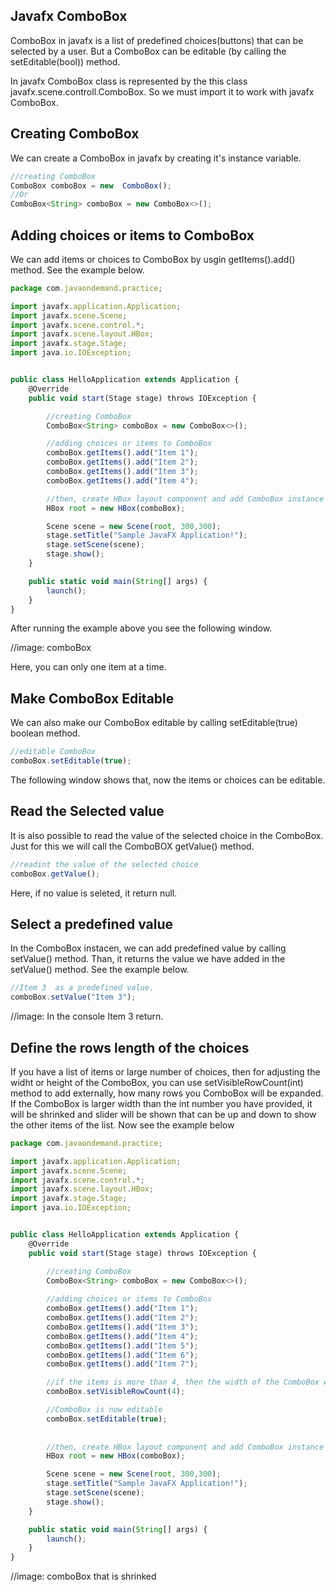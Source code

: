 ## Javafx ComboBox

ComboBox in javafx is a list of predefined choices(buttons) that can be selected by a user. But a ComboBox can be editable (by calling the setEditable(bool)) method.

In javafx ComboBox class is represented by the this class javafx.scene.controll.ComboBox. So we must import it to work with javafx ComboBox.

## Creating ComboBox

We can create a ComboBox in javafx by creating it's instance variable.

```js
//creating ComboBox
ComboBox comboBox = new  ComboBox();
//Or
ComboBox<String> comboBox = new ComboBox<>();
```

## Adding choices or items to ComboBox

We can add items or choices to ComboBox by usgin getItems().add() method. See the example below.

```js
package com.javaondemand.practice;

import javafx.application.Application;
import javafx.scene.Scene;
import javafx.scene.control.*;
import javafx.scene.layout.HBox;
import javafx.stage.Stage;
import java.io.IOException;


public class HelloApplication extends Application {
    @Override
    public void start(Stage stage) throws IOException {

        //creating ComboBox
        ComboBox<String> comboBox = new ComboBox<>();

        //adding choices or items to ComboBox
        comboBox.getItems().add("Item 1");
        comboBox.getItems().add("Item 2");
        comboBox.getItems().add("Item 3");
        comboBox.getItems().add("Item 4");

        //then, create HBox layout component and add ComboBox instance variable to it
        HBox root = new HBox(comboBox);

        Scene scene = new Scene(root, 300,300);
        stage.setTitle("Sample JavaFX Application!");
        stage.setScene(scene);
        stage.show();
    }

    public static void main(String[] args) {
        launch();
    }
}

```
After running the example above you see the following window.

//image: comboBox

Here, you can only one item at a time.

## Make ComboBox Editable

We can also make our ComboBox editable by calling setEditable(true) boolean method. 

```js
//editable ComboBox
comboBox.setEditable(true);
```
The following window shows that, now the items or choices can be editable.

## Read the Selected value

It is also possible to read the value of the selected choice in the ComboBox. Just for this we will call the ComboBOX getValue() method.

```js
//readint the value of the selected choice
comboBox.getValue();
```
Here, if no value is seleted, it return null. 

## Select a predefined value

In the ComboBox instacen, we can add predefined value by calling setValue() method. Than, it returns the value we have added in the setValue() method. See the example below.

```js
//Item 3  as a predefined value.
comboBox.setValue("Item 3");
```
//image: In the console Item 3 return.

## Define the rows length of the choices

If you have a list of items or large number of choices, then for adjusting the widht or height of the ComboBox, you can use setVisibleRowCount(int) method to add externally, how many rows you ComboBox will be expanded. If the ComboBox is larger width than the int number you have provided, it will be shrinked and slider will be shown that can be up and down to show the other items of the list. Now see the example below

```js
package com.javaondemand.practice;

import javafx.application.Application;
import javafx.scene.Scene;
import javafx.scene.control.*;
import javafx.scene.layout.HBox;
import javafx.stage.Stage;
import java.io.IOException;


public class HelloApplication extends Application {
    @Override
    public void start(Stage stage) throws IOException {

        //creating ComboBox
        ComboBox<String> comboBox = new ComboBox<>();
        
        //adding choices or items to ComboBox
        comboBox.getItems().add("Item 1");
        comboBox.getItems().add("Item 2");
        comboBox.getItems().add("Item 3");
        comboBox.getItems().add("Item 4");
        comboBox.getItems().add("Item 5");
        comboBox.getItems().add("Item 6");
        comboBox.getItems().add("Item 7");

        //if the items is more than 4, then the width of the ComboBox will be shrinked
        comboBox.setVisibleRowCount(4);

        //ComboBox is now editable
        comboBox.setEditable(true);
        
       
        //then, create HBox layout component and add ComboBox instance variable to it
        HBox root = new HBox(comboBox);

        Scene scene = new Scene(root, 300,300);
        stage.setTitle("Sample JavaFX Application!");
        stage.setScene(scene);
        stage.show();
    }

    public static void main(String[] args) {
        launch();
    }
}

```
//image: comboBox that is shrinked


